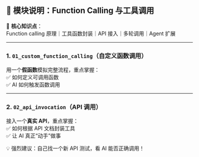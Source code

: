 ## 🧩 模块说明：Function Calling 与工具调用

📌 **核心知识点**：  
Function calling 原理｜工具函数封装｜API 接入｜多轮调用｜Agent 扩展

---

### 1. `01_custom_function_calling`（自定义函数调用）  
用一个**假函数**模拟完整流程，重点掌握：  
✅ 如何定义可调用函数  
✅ AI 如何触发函数调用

---

### 2. `02_api_invocation`（API 调用）  
接入一个**真实 API**，重点掌握：  
✅ 如何根据 API 文档封装工具  
✅ 让 AI 真正“动手”做事  

💡 强烈建议：自己找一个新 API 测试，看 AI 能否正确调用！